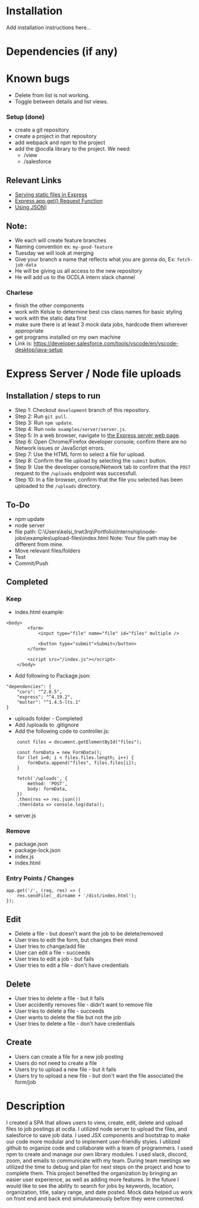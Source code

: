 # Installation
Add installation instructions here...


# Dependencies (if any)


# Known bugs
* Delete from list is not working.
* Toggle between details and list views.




### Setup (done)
* create a git repository 
* create a project in that repository
* add webpack and npm to the project 
* add the @ocdla library to the project. We need:
    * /view
    * /salesforce



## Relevant Links
* [Serving static files in Express](https://expressjs.com/en/starter/static-files.html)
* [Express app.get() Request Function](https://www.geeksforgeeks.org/express-js-app-get-request-function/)
* [Using JSON](https://stackoverflow.com/questions/43735486/load-static-json-file-in-webpack)]

## Note:
* We each will create feature branches
* Naming convention ex: `my-good-feature`
* Tuesday we will look at merging
* Give your branch a name that reflects what you are gonna do, Ex: `fetch-job-data`
* He will be giving us all access to the new repository
* He will add us to the OCDLA intern slack channel 


### Charlese
* finish the other components
* work with Kelsie to determine best css class names for basic styling 
* work with the static data first
* make sure there is at least 3 mock data jobs, hardcode them wherever appropriate
* get programs installed on my own machine 
* Link is: https://developer.salesforce.com/tools/vscode/en/vscode-desktop/java-setup


# Express Server / Node file uploads

## Installation / steps to run
* Step 1: Checkout <code>development</code> branch of this repository.
* Step 2: Run <code>git pull</code>.
* Step 3: Run <code>npm update</code>.
* Step 4: Run <code>node examples/server/server.js</code>.
* Step 5: In a web browser, navigate to [the Express server web page](http://localhost:5500).
* Step 6: Open Chrome/Firefox developer console; confirm there are no Network issues or JavaScript errors.
* Step 7: Use the HTML form to select a file for upload.
* Step 8: Confirm the file upload by selecting the <code>submit</code> button.
* Step 9: Use the developer console/Network tab to confirm that the <code>POST</code> request to the <code>/uploads</code> endpoint was successfull.
* Step 10: In a file browser, confirm that the file you selected has been uploaded to the <code>/uploads</code> directory.

## To-Do
* npm update
* node server
* file path: C:\Users\kelsi_trwt3rq\Portfolio\Internship\node-jobs\examples\upload-files\index.html
Note: Your file path may be different from mine.
* Move relevant files/folders
* Test
* Commit/Push

## Completed
### Keep
* index.html example:
```
<body>
        <form>    
            <input type="file" name="file" id="files" multiple />
    
            <button type="submit">Submit</button>
        </form>

        <script src="/index.js"></script>
    </body>
```

* Add following to Package.json:
```
"dependencies": {
    "cors": "^2.8.5",
    "express": "^4.19.2",
    "multer": "^1.4.5-lts.1"
}
```

* uploads folder - Completed
* Add /uploads to .gitignore
* Add the following code to controller.js:
```
    const files = document.getElementById("files");

    const formData = new FormData();
    for (let i=0; i < files.files.length; i++) {
        formData.append("files", files.files[i]);
    }

    fetch('/uploads', {
        method: 'POST',
        body: formData,
    })
    .then(res => res.json())
    .then(data => console.log(data));
```
* server.js

### Remove
* package.json
* package-lock.json
* index.js
* index.html

### Entry Points / Changes
```
app.get('/', (req, res) => {
    res.sendFile(__dirname + '/dist/index.html');
});
```

## Edit
* Delete a file - but doesn't want the job to be delete/removed
* User tries to edit the form, but changes their mind
* User tries to change/add file
* User can edit a file - succeeds
* User tries to edit a job - but fails
* User tries to edit a file - don't have credentials

## Delete
* User tries to delete a file - but it fails
* User accidently removes file - didn't want to remove file
* User tries to delete a file - succeeds
* User wants to delete the file but not the job
* User tries to delete a file - don't have credentials

## Create
* Users can create a file for a new job posting
* Users do not need to create a file
* Users try to upload a new file - but it fails
* Users try to upload a new file - but don't want the file associated the form/job











# Description

I created a SPA that allows users to view, create, edit, delete and upload files to job postings at ocdla. I utilized node server to upload the files, and salesforce to save job data. I used JSX components and bootstrap to make our code more modular and to implement user-friendly styles. I utilized github to organize code and collaborate with a team of programmers. I used npm to create and manage our own library modules. I used slack, discord, zoom, and emails to communicate with my team. During team meetings we utilized the time to debug and plan for next steps on the project and how to complete them. This project benefited the organization by bringing an easier user experience, as well as adding more features. In the future I would like to see the ability to search for jobs by keywords, location, organization, title, salary range, and date posted. Mock data helped us work on front end and back end simulutaneously before they were connected.